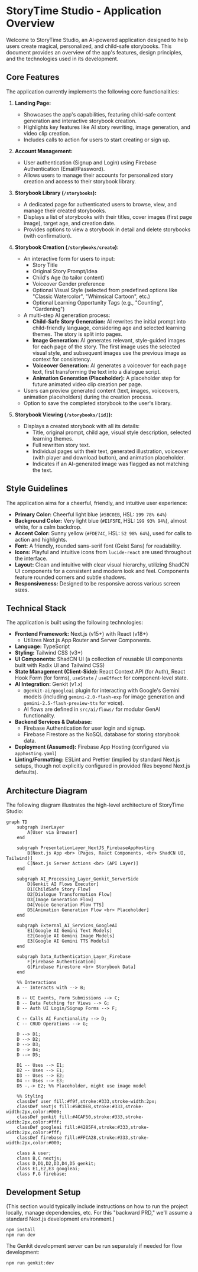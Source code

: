 # StoryTime Studio - Application Overview

Welcome to StoryTime Studio, an AI-powered application designed to help users create magical, personalized, and child-safe storybooks. This document provides an overview of the app's features, design principles, and the technologies used in its development.

## Core Features

The application currently implements the following core functionalities:

1.  **Landing Page:**
    *   Showcases the app's capabilities, featuring child-safe content generation and interactive storybook creation.
    *   Highlights key features like AI story rewriting, image generation, and video clip creation.
    *   Includes calls to action for users to start creating or sign up.

2.  **Account Management:**
    *   User authentication (Signup and Login) using Firebase Authentication (Email/Password).
    *   Allows users to manage their accounts for personalized story creation and access to their storybook library.

3.  **Storybook Library (`/storybooks`):**
    *   A dedicated page for authenticated users to browse, view, and manage their created storybooks.
    *   Displays a list of storybooks with their titles, cover images (first page image), target age, and creation date.
    *   Provides options to view a storybook in detail and delete storybooks (with confirmation).

4.  **Storybook Creation (`/storybooks/create`):**
    *   An interactive form for users to input:
        *   Story Title
        *   Original Story Prompt/Idea
        *   Child's Age (to tailor content)
        *   Voiceover Gender preference
        *   Optional Visual Style (selected from predefined options like "Classic Watercolor", "Whimsical Cartoon", etc.)
        *   Optional Learning Opportunity Tags (e.g., "Counting", "Gardening")
    *   A multi-step AI generation process:
        *   **Child-Safe Story Generation:** AI rewrites the initial prompt into child-friendly language, considering age and selected learning themes. The story is split into pages.
        *   **Image Generation:** AI generates relevant, style-guided images for each page of the story. The first image uses the selected visual style, and subsequent images use the previous image as context for consistency.
        *   **Voiceover Generation:** AI generates a voiceover for each page text, first transforming the text into a dialogue script.
        *   **Animation Generation (Placeholder):** A placeholder step for future animated video clip creation per page.
    *   Users can preview generated content (text, images, voiceovers, animation placeholders) during the creation process.
    *   Option to save the completed storybook to the user's library.

5.  **Storybook Viewing (`/storybooks/[id]`):**
    *   Displays a created storybook with all its details:
        *   Title, original prompt, child age, visual style description, selected learning themes.
        *   Full rewritten story text.
        *   Individual pages with their text, generated illustration, voiceover (with player and download button), and animation placeholder.
        *   Indicates if an AI-generated image was flagged as not matching the text.

## Style Guidelines

The application aims for a cheerful, friendly, and intuitive user experience:

*   **Primary Color:** Cheerful light blue (`#5BC0EB`, HSL: `199 78% 64%`)
*   **Background Color:** Very light blue (`#E1F5FE`, HSL: `199 93% 94%`), almost white, for a calm backdrop.
*   **Accent Color:** Sunny yellow (`#FDE74C`, HSL: `52 98% 64%`), used for calls to action and highlights.
*   **Font:** A friendly, rounded sans-serif font (Geist Sans) for readability.
*   **Icons:** Playful and intuitive icons from `lucide-react` are used throughout the interface.
*   **Layout:** Clean and intuitive with clear visual hierarchy, utilizing ShadCN UI components for a consistent and modern look and feel. Components feature rounded corners and subtle shadows.
*   **Responsiveness:** Designed to be responsive across various screen sizes.

## Technical Stack

The application is built using the following technologies:

*   **Frontend Framework:** Next.js (v15+) with React (v18+)
    *   Utilizes Next.js App Router and Server Components.
*   **Language:** TypeScript
*   **Styling:** Tailwind CSS (v3+)
*   **UI Components:** ShadCN UI (a collection of reusable UI components built with Radix UI and Tailwind CSS)
*   **State Management (Client-Side):** React Context API (for Auth), React Hook Form (for forms), `useState` / `useEffect` for component-level state.
*   **AI Integration:** Genkit (v1.x)
    *   `@genkit-ai/googleai` plugin for interacting with Google's Gemini models (including `gemini-2.0-flash-exp` for image generation and `gemini-2.5-flash-preview-tts` for voice).
    *   AI flows are defined in `src/ai/flows/` for modular GenAI functionality.
*   **Backend Services & Database:**
    *   Firebase Authentication for user login and signup.
    *   Firebase Firestore as the NoSQL database for storing storybook data.
*   **Deployment (Assumed):** Firebase App Hosting (configured via `apphosting.yaml`)
*   **Linting/Formatting:** ESLint and Prettier (implied by standard Next.js setups, though not explicitly configured in provided files beyond Next.js defaults).

## Architecture Diagram

The following diagram illustrates the high-level architecture of StoryTime Studio:

```mermaid
graph TD
    subgraph UserLayer
        A[User via Browser]
    end

    subgraph PresentationLayer_NextJS_FirebaseAppHosting
        B[Next.js App <br> (Pages, React Components, <br> ShadCN UI, Tailwind)]
        C[Next.js Server Actions <br> (API Layer)]
    end

    subgraph AI_Processing_Layer_Genkit_ServerSide
        D[Genkit AI Flows Executor]
        D1[ChildSafe Story Flow]
        D2[Dialogue Transformation Flow]
        D3[Image Generation Flow]
        D4[Voice Generation Flow TTS]
        D5[Animation Generation Flow <br> Placeholder]
    end

    subgraph External_AI_Services_GoogleAI
        E1[Google AI Gemini Text Models]
        E2[Google AI Gemini Image Models]
        E3[Google AI Gemini TTS Models]
    end

    subgraph Data_Authentication_Layer_Firebase
        F[Firebase Authentication]
        G[Firebase Firestore <br> Storybook Data]
    end

    %% Interactions
    A -- Interacts with --> B;

    B -- UI Events, Form Submissions --> C;
    B -- Data Fetching for Views --> G;
    B -- Auth UI Login/Signup Forms --> F;

    C -- Calls AI Functionality --> D;
    C -- CRUD Operations --> G;

    D --> D1;
    D --> D2;
    D --> D3;
    D --> D4;
    D --> D5;

    D1 -- Uses --> E1;
    D2 -- Uses --> E1;
    D3 -- Uses --> E2;
    D4 -- Uses --> E3;
    D5 -.-> E2; %% Placeholder, might use image model

    %% Styling
    classDef user fill:#f9f,stroke:#333,stroke-width:2px;
    classDef nextjs fill:#5BC0EB,stroke:#333,stroke-width:2px,color:#000;
    classDef genkit fill:#4CAF50,stroke:#333,stroke-width:2px,color:#fff;
    classDef googleai fill:#4285F4,stroke:#333,stroke-width:2px,color:#fff;
    classDef firebase fill:#FFCA28,stroke:#333,stroke-width:2px,color:#000;

    class A user;
    class B,C nextjs;
    class D,D1,D2,D3,D4,D5 genkit;
    class E1,E2,E3 googleai;
    class F,G firebase;
```

## Development Setup

(This section would typically include instructions on how to run the project locally, manage dependencies, etc. For this "backward PRD," we'll assume a standard Next.js development environment.)

```
npm install
npm run dev
```

The Genkit development server can be run separately if needed for flow development:
```
npm run genkit:dev
```